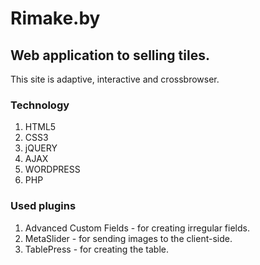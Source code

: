 # Rimake.by
## Web application to selling tiles.

This site is adaptive, interactive and crossbrowser.

### Technology

1. HTML5
2. CSS3
3. jQUERY
4. AJAX
5. WORDPRESS
6. PHP

### Used plugins

1. Advanced Custom Fields - for creating irregular fields.
2. MetaSlider - for sending images to the client-side.
3. TablePress - for creating the table.



